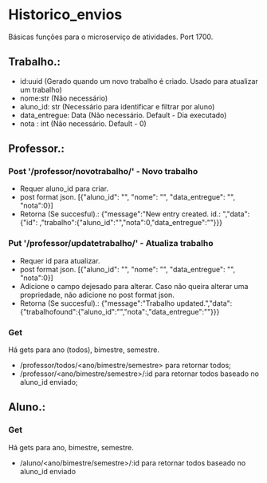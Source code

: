 # Historico_envios

Básicas funções para o microserviço de atividades.
Port 1700.

## Trabalho.:
- id:uuid (Gerado quando um novo trabalho é criado. Usado para atualizar um trabalho)
- nome:str (Não necessário)
- aluno_id: str (Necessário para identificar e filtrar por aluno)
- data_entregue: Data (Não necessário. Default - Dia executado)
- nota : int (Não necessário. Default - 0)

## Professor.:
### Post '/professor/novotrabalho/' - Novo trabalho
- Requer aluno_id para criar.
- post format json. [{"aluno_id": "", "nome": "", "data_entregue": "", "nota":0}]
- Retorna (Se succesful).: {"message":"New entry created. id.: <id>","data":{"id":<id> ,"trabalho":{"aluno_id":"","nota":0,"data_entregue":"<data>"}}}

### Put '/professor/updatetrabalho/' - Atualiza trabalho
- Requer id para atualizar.
- post format json. [{"aluno_id": "", "nome": "", "data_entregue": "", "nota":0}]
- Adicione o campo dejesado para alterar. Caso não queira alterar uma propriedade, não adicione no post format json.
- Retorna (Se succesful).: {"message":"Trabalho updated.","data":{"trabalhofound":{"aluno_id":"<id>","nota":<nota>,"data_entregue":"<data>"}}}

### Get
Há gets para ano (todos), bimestre, semestre.
- /professor/todos/<ano/bimestre/semestre> para retornar todos;
- /professor/<ano/bimestre/semestre>/:id para retornar todos baseado no aluno_id enviado;

## Aluno.:
### Get
Há gets para ano, bimestre, semestre.
- /aluno/<ano/bimestre/semestre>/:id para retornar todos baseado no aluno_id enviado